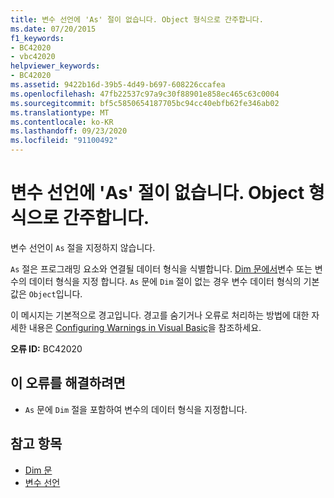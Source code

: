 ```yaml
---
title: 변수 선언에 'As' 절이 없습니다. Object 형식으로 간주합니다.
ms.date: 07/20/2015
f1_keywords:
- BC42020
- vbc42020
helpviewer_keywords:
- BC42020
ms.assetid: 9422b16d-39b5-4d49-b697-608226ccafea
ms.openlocfilehash: 47fb22537c97a9c30f88901e858ec465c63c0004
ms.sourcegitcommit: bf5c5850654187705bc94cc40ebfb62fe346ab02
ms.translationtype: MT
ms.contentlocale: ko-KR
ms.lasthandoff: 09/23/2020
ms.locfileid: "91100492"
---
```

# <a name="variable-declaration-without-an-as-clause-type-of-object-assumed"></a>변수 선언에 'As' 절이 없습니다. Object 형식으로 간주합니다.

변수 선언이 `As` 절을 지정하지 않습니다.  
  
 `As` 절은 프로그래밍 요소와 연결될 데이터 형식을 식별합니다. [Dim 문에서](../language-reference/statements/dim-statement.md)변수 또는 변수의 데이터 형식을 지정 합니다. `As` 문에 `Dim` 절이 없는 경우 변수 데이터 형식의 기본값은 `Object`입니다.  
  
 이 메시지는 기본적으로 경고입니다. 경고를 숨기거나 오류로 처리하는 방법에 대한 자세한 내용은 [Configuring Warnings in Visual Basic](/visualstudio/ide/configuring-warnings-in-visual-basic)을 참조하세요.  
  
 **오류 ID:** BC42020  
  
## <a name="to-correct-this-error"></a>이 오류를 해결하려면  
  
- `As` 문에 `Dim` 절을 포함하여 변수의 데이터 형식을 지정합니다.  
  
## <a name="see-also"></a>참고 항목

- [Dim 문](../language-reference/statements/dim-statement.md)
- [변수 선언](../programming-guide/language-features/variables/variable-declaration.md)
